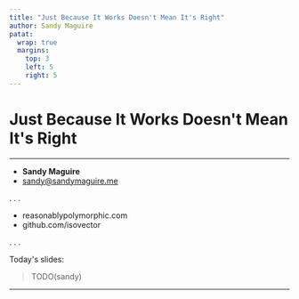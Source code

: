 ```yaml
---
title: "Just Because It Works Doesn't Mean It's Right"
author: Sandy Maguire
patat:
  wrap: true
  margins:
    top: 3
    left: 5
    right: 5
---
```


# Just Because It Works Doesn't Mean It's Right

---

* **Sandy Maguire**
* sandy@sandymaguire.me

. . .

* reasonablypolymorphic.com
* github.com/isovector

. . .

Today's slides:

> TODO(sandy)

---
